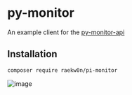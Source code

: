 # py-monitor

An example client for the [py-monitor-api](https://github.com/cversyx/py-monitor-api)

## Installation

```bash
composer require raekw0n/pi-monitor
```

![image](https://i.imgur.com/sWoKUfH.png)
